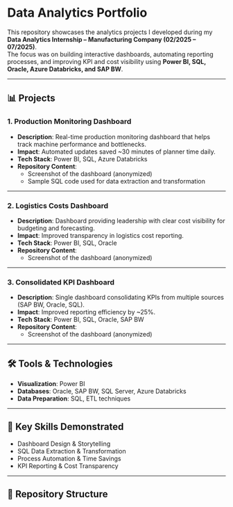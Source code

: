 # Data Analytics Portfolio  

This repository showcases the analytics projects I developed during my **Data Analytics Internship – Manufacturing Company (02/2025 – 07/2025)**.  
The focus was on building interactive dashboards, automating reporting processes, and improving KPI and cost visibility using **Power BI, SQL, Oracle, Azure Databricks, and SAP BW**.  

---

## 📊 Projects  

### 1. Production Monitoring Dashboard  
- **Description**: Real-time production monitoring dashboard that helps track machine performance and bottlenecks.  
- **Impact**: Automated updates saved ~30 minutes of planner time daily.  
- **Tech Stack**: Power BI, SQL, Azure Databricks  
- **Repository Content**:  
  - Screenshot of the dashboard (anonymized)  
  - Sample SQL code used for data extraction and transformation  

---

### 2. Logistics Costs Dashboard  
- **Description**: Dashboard providing leadership with clear cost visibility for budgeting and forecasting.  
- **Impact**: Improved transparency in logistics cost reporting.  
- **Tech Stack**: Power BI, SQL, Oracle  
- **Repository Content**:  
  - Screenshot of the dashboard (anonymized)  

---

### 3. Consolidated KPI Dashboard  
- **Description**: Single dashboard consolidating KPIs from multiple sources (SAP BW, Oracle, SQL).  
- **Impact**: Improved reporting efficiency by ~25%.  
- **Tech Stack**: Power BI, SQL, Oracle, SAP BW  
- **Repository Content**:  
  - Screenshot of the dashboard (anonymized)  

---

## 🛠️ Tools & Technologies  
- **Visualization**: Power BI  
- **Databases**: Oracle, SAP BW, SQL Server, Azure Databricks  
- **Data Preparation**: SQL, ETL techniques  

---

## 🔑 Key Skills Demonstrated  
- Dashboard Design & Storytelling  
- SQL Data Extraction & Transformation  
- Process Automation & Time Savings  
- KPI Reporting & Cost Transparency  

---

## 📂 Repository Structure  
